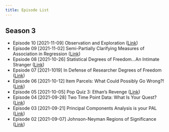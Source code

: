 ```yaml
---
title: Episode List
---
```


## Season 3

- Episode 10 [2021-11-09] Observation and Exploration ([Link](https://quantitudepod.org/s3e10-observation-and-exploration/))
- Episode 09 [2021-11-02] Semi-Partially Clarifying Measures of Association in Regression ([Link](https://quantitudepod.org/s3e09-semi-partially-clarifying-measures-of-association-in-regression/))
- Epsiode 08 [2021-10-26] Statistical Degrees of Freedom…An Intimate Stranger ([Link](https://quantitudepod.org/s3e08-statistical-degrees-of-freedom-an-intimate-stranger/))
- Epsiode 07 [2021-1019] In Defense of Researcher Degrees of Freedom ([Link](https://quantitudepod.org/s3e07-in-defense-of-researcher-degrees-of-freedom/))
- Episode 06 [2021-10-12] Item Parcels: What Could Possibly Go Wrong?! ([Link](https://quantitudepod.org/s3e06-item-parcels-what-could-possibly-go-wrong/))
- Episode 05 [2021-10-05] Pop Quiz 3: Ethan’s Revenge ([Link](https://quantitudepod.org/s3e05-pop-quiz-3-ethans-revenge/))
- Episode 04 [2021-09-28] Two Time Point Data: What Is Your Quest? ([Link](https://quantitudepod.org/s3e04-two-time-point-data-what-is-your-quest/))
- Episode 03 [2021-09-21] Principal Components Analysis is your PAL ([Link](https://quantitudepod.org/s3e03-principal-components-analysis-is-your-pal/))
- Episode 02 [2021-09-07] Johnson-Neyman Regions of Significance ([Link](https://quantitudepod.org/s3e02-johnson-neyman-regions-of-significance/))